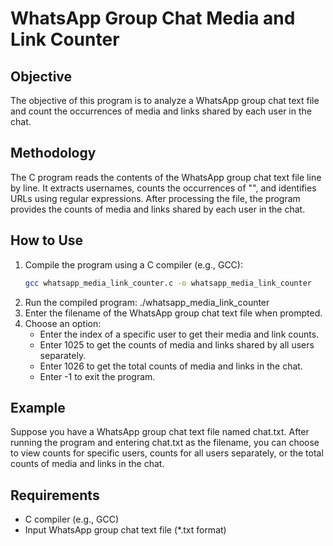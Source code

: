 # WhatsApp Group Chat Media and Link Counter

## Objective

The objective of this program is to analyze a WhatsApp group chat text file and count the occurrences of media and links shared by each user in the chat.

## Methodology

The C program reads the contents of the WhatsApp group chat text file line by line. It extracts usernames, counts the occurrences of "<Media omitted>", and identifies URLs using regular expressions. After processing the file, the program provides the counts of media and links shared by each user in the chat.


## How to Use

1. Compile the program using a C compiler (e.g., GCC):
   ```bash
   gcc whatsapp_media_link_counter.c -o whatsapp_media_link_counter
2. Run the compiled program:
   ./whatsapp_media_link_counter
3. Enter the filename of the WhatsApp group chat text file when prompted.
4. Choose an option:
   - Enter the index of a specific user to get their media and link counts.
   - Enter 1025 to get the counts of media and links shared by all users separately.
   - Enter 1026 to get the total counts of media and links in the chat.
   - Enter -1 to exit the program.
  
## Example

Suppose you have a WhatsApp group chat text file named chat.txt. After running the program and entering chat.txt as the filename, you can choose to view counts for specific users, counts for all users separately, or the total counts of media and links in the chat.

## Requirements
  - C compiler (e.g., GCC)
  - Input WhatsApp group chat text file (*.txt format)


